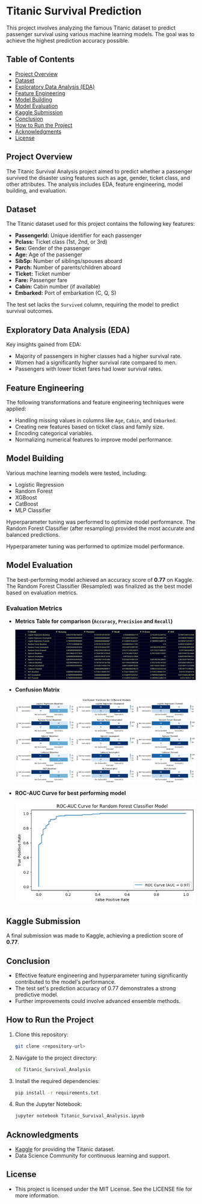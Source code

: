 # Titanic Survival Prediction

This project involves analyzing the famous Titanic dataset to predict passenger survival using various machine learning models. The goal was to achieve the highest prediction accuracy possible.

## Table of Contents
- [Project Overview](#project-overview)
- [Dataset](#dataset)
- [Exploratory Data Analysis (EDA)](#exploratory-data-analysis-eda)
- [Feature Engineering](#feature-engineering)
- [Model Building](#model-building)
- [Model Evaluation](#model-evaluation)
- [Kaggle Submission](#kaggle-submission)
- [Conclusion](#conclusion)
- [How to Run the Project](#how-to-run-the-project)
- [Acknowledgments](#acknowledgments)
- [License](#license)

## Project Overview
The Titanic Survival Analysis project aimed to predict whether a passenger survived the disaster using features such as age, gender, ticket class, and other attributes. The analysis includes EDA, feature engineering, model building, and evaluation.

## Dataset
The Titanic dataset used for this project contains the following key features:
- **PassengerId:** Unique identifier for each passenger
- **Pclass:** Ticket class (1st, 2nd, or 3rd)
- **Sex:** Gender of the passenger
- **Age:** Age of the passenger
- **SibSp:** Number of siblings/spouses aboard
- **Parch:** Number of parents/children aboard
- **Ticket:** Ticket number
- **Fare:** Passenger fare
- **Cabin:** Cabin number (if available)
- **Embarked:** Port of embarkation (C, Q, S)

The test set lacks the `Survived` column, requiring the model to predict survival outcomes.

## Exploratory Data Analysis (EDA)
Key insights gained from EDA:
- Majority of passengers in higher classes had a higher survival rate.
- Women had a significantly higher survival rate compared to men.
- Passengers with lower ticket fares had lower survival rates.

## Feature Engineering
The following transformations and feature engineering techniques were applied:
- Handling missing values in columns like `Age`, `Cabin`, and `Embarked`.
- Creating new features based on ticket class and family size.
- Encoding categorical variables.
- Normalizing numerical features to improve model performance.

## Model Building
Various machine learning models were tested, including:
- Logistic Regression
- Random Forest
- XGBoost
- CatBoost
- MLP Classifier

Hyperparameter tuning was performed to optimize model performance. The Random Forest Classifier (after resampling) provided the most accurate and balanced predictions.


Hyperparameter tuning was performed to optimize model performance.

## Model Evaluation
The best-performing model achieved an accuracy score of **0.77** on Kaggle. The Random Forest Classifier (Resampled) was finalized as the best model based on evaluation metrics.
### Evaluation Metrics
- **Metrics Table for comparison (`Accuracy`, `Precision` and `Recall`)**

   ![metrics table](metrics-table.png)

- **Confusion Matrix**

   ![confusion matrices](confusion-matrices.png)

- **ROC-AUC Curve for best performing model**

   ![roc-auc-curve](roc-auc-curve.png)

## Kaggle Submission
A final submission was made to Kaggle, achieving a prediction score of **0.77**.

## Conclusion
- Effective feature engineering and hyperparameter tuning significantly contributed to the model's performance.
- The test set's prediction accuracy of 0.77 demonstrates a strong predictive model.
- Further improvements could involve advanced ensemble methods.

## How to Run the Project
1. Clone this repository:
   ```bash
   git clone <repository-url>
   ```
2. Navigate to the project directory:
   ```bash
   cd Titanic_Survival_Analysis
   ```
3. Install the required dependencies:
   ```bash
   pip install -r requirements.txt
   ```
4. Run the Jupyter Notebook:
   ```bash
   jupyter notebook Titanic_Survival_Analysis.ipynb
   ```

## Acknowledgments
- [Kaggle](https://www.kaggle.com/) for providing the Titanic dataset.
- Data Science Community for continuous learning and support.

## License
- This project is licensed under the MIT License. See the LICENSE file for more information.
